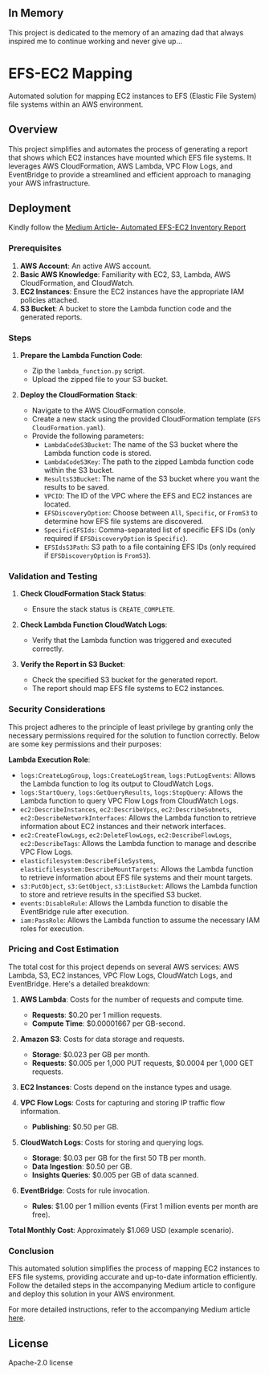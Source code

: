 ## In Memory

This project is dedicated to the memory of an amazing dad that always inspired me to continue working and never give up…

# EFS-EC2 Mapping

Automated solution for mapping EC2 instances to EFS (Elastic File System) file systems within an AWS environment.

## Overview

This project simplifies and automates the process of generating a report that shows which EC2 instances have mounted which EFS file systems. It leverages AWS CloudFormation, AWS Lambda, VPC Flow Logs, and EventBridge to provide a streamlined and efficient approach to managing your AWS infrastructure.


## Deployment

Kindly follow the [Medium Article- Automated EFS-EC2 Inventory Report](https://medium.com/@christopherhm0028/automated-efs-ec2-inventory-report-4bfa99f2a7f3)

### Prerequisites

1. **AWS Account**: An active AWS account.
2. **Basic AWS Knowledge**: Familiarity with EC2, S3, Lambda, AWS CloudFormation, and CloudWatch.
3. **EC2 Instances**: Ensure the EC2 instances have the appropriate IAM policies attached.
4. **S3 Bucket**: A bucket to store the Lambda function code and the generated reports.

### Steps

1. **Prepare the Lambda Function Code**:
   - Zip the `lambda_function.py` script.
   - Upload the zipped file to your S3 bucket.

2. **Deploy the CloudFormation Stack**:
   - Navigate to the AWS CloudFormation console.
   - Create a new stack using the provided CloudFormation template (`EFS CloudFormation.yaml`).
   - Provide the following parameters:
     - `LambdaCodeS3Bucket`: The name of the S3 bucket where the Lambda function code is stored.
     - `LambdaCodeS3Key`: The path to the zipped Lambda function code within the S3 bucket.
     - `ResultsS3Bucket`: The name of the S3 bucket where you want the results to be saved.
     - `VPCID`: The ID of the VPC where the EFS and EC2 instances are located.
     - `EFSDiscoveryOption`: Choose between `All`, `Specific`, or `FromS3` to determine how EFS file systems are discovered.
     - `SpecificEFSIds`: Comma-separated list of specific EFS IDs (only required if `EFSDiscoveryOption` is `Specific`).
     - `EFSIdsS3Path`: S3 path to a file containing EFS IDs (only required if `EFSDiscoveryOption` is `FromS3`).

### Validation and Testing

1. **Check CloudFormation Stack Status**:
   - Ensure the stack status is `CREATE_COMPLETE`.

2. **Check Lambda Function CloudWatch Logs**:
   - Verify that the Lambda function was triggered and executed correctly.

3. **Verify the Report in S3 Bucket**:
   - Check the specified S3 bucket for the generated report.
   - The report should map EFS file systems to EC2 instances.

### Security Considerations

This project adheres to the principle of least privilege by granting only the necessary permissions required for the solution to function correctly. Below are some key permissions and their purposes:

**Lambda Execution Role**:
- `logs:CreateLogGroup`, `logs:CreateLogStream`, `logs:PutLogEvents`: Allows the Lambda function to log its output to CloudWatch Logs.
- `logs:StartQuery`, `logs:GetQueryResults`, `logs:StopQuery`: Allows the Lambda function to query VPC Flow Logs from CloudWatch Logs.
- `ec2:DescribeInstances`, `ec2:DescribeVpcs`, `ec2:DescribeSubnets`, `ec2:DescribeNetworkInterfaces`: Allows the Lambda function to retrieve information about EC2 instances and their network interfaces.
- `ec2:CreateFlowLogs`, `ec2:DeleteFlowLogs`, `ec2:DescribeFlowLogs`, `ec2:DescribeTags`: Allows the Lambda function to manage and describe VPC Flow Logs.
- `elasticfilesystem:DescribeFileSystems`, `elasticfilesystem:DescribeMountTargets`: Allows the Lambda function to retrieve information about EFS file systems and their mount targets.
- `s3:PutObject`, `s3:GetObject`, `s3:ListBucket`: Allows the Lambda function to store and retrieve results in the specified S3 bucket.
- `events:DisableRule`: Allows the Lambda function to disable the EventBridge rule after execution.
- `iam:PassRole`: Allows the Lambda function to assume the necessary IAM roles for execution.

### Pricing and Cost Estimation

The total cost for this project depends on several AWS services: AWS Lambda, S3, EC2 instances, VPC Flow Logs, CloudWatch Logs, and EventBridge. Here's a detailed breakdown:

1. **AWS Lambda**: Costs for the number of requests and compute time.
   - **Requests**: $0.20 per 1 million requests.
   - **Compute Time**: $0.00001667 per GB-second.

2. **Amazon S3**: Costs for data storage and requests.
   - **Storage**: $0.023 per GB per month.
   - **Requests**: $0.005 per 1,000 PUT requests, $0.0004 per 1,000 GET requests.

3. **EC2 Instances**: Costs depend on the instance types and usage.

4. **VPC Flow Logs**: Costs for capturing and storing IP traffic flow information.
   - **Publishing**: $0.50 per GB.

5. **CloudWatch Logs**: Costs for storing and querying logs.
   - **Storage**: $0.03 per GB for the first 50 TB per month.
   - **Data Ingestion**: $0.50 per GB.
   - **Insights Queries**: $0.005 per GB of data scanned.

6. **EventBridge**: Costs for rule invocation.
   - **Rules**: $1.00 per 1 million events (First 1 million events per month are free).

**Total Monthly Cost**: Approximately $1.069 USD (example scenario).

### Conclusion

This automated solution simplifies the process of mapping EC2 instances to EFS file systems, providing accurate and up-to-date information efficiently. Follow the detailed steps in the accompanying Medium article to configure and deploy this solution in your AWS environment.

For more detailed instructions, refer to the accompanying Medium article [here](https://medium.com/@christopherhm0028/automated-efs-ec2-inventory-report-4bfa99f2a7f3).

## License

Apache-2.0 license
